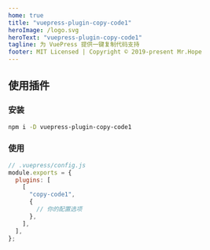 ```yaml
---
home: true
title: "vuepress-plugin-copy-code1"
heroImage: /logo.svg
heroText: "vuepress-plugin-copy-code1"
tagline: 为 VuePress 提供一键复制代码支持
footer: MIT Licensed | Copyright © 2019-present Mr.Hope
---
```


## 使用插件

### 安装

```bash
npm i -D vuepress-plugin-copy-code1
```

### 使用

```js
// .vuepress/config.js
module.exports = {
  plugins: [
    [
      "copy-code1",
      {
        // 你的配置选项
      },
    ],
  ],
};
```
